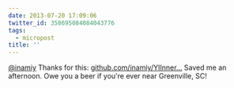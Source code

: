 ```yaml
---
date: 2013-07-20 17:09:06
twitter_id: 358695084084043776
tags:
  - micropost
title: ''
---
```


[@inamiy](https://twitter.com/inamiy) Thanks for this: [github.com/inamiy/YIInner…](https://github.com/inamiy/YIInnerShadowView) Saved me an afternoon. Owe you a beer if you're ever near Greenville, SC!
